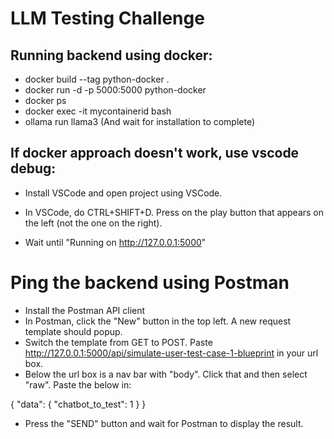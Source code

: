 # LLM Testing Challenge

## Running backend using docker:
- docker build --tag python-docker .
- docker run -d -p 5000:5000 python-docker
- docker ps
- docker exec -it mycontainerid bash
- ollama run llama3 (And wait for installation to complete)

## If docker approach doesn't work, use vscode debug:
* Install VSCode and open project using VSCode.
* In VSCode, do CTRL+SHIFT+D. Press on the play button that appears on the left (not the one on the right).

* Wait until "Running on http://127.0.0.1:5000"

# Ping the backend using Postman
* Install the Postman API client
* In Postman, click the "New" button in the top left. A new request template should popup.
* Switch the template from GET to POST. Paste http://127.0.0.1:5000/api/simulate-user-test-case-1-blueprint in your url box.
* Below the url box is a nav bar with "body". Click that and then select "raw". Paste the below in:

{
    "data": {
        "chatbot_to_test": 1
    }
}

* Press the "SEND" button and wait for Postman to display the result.
